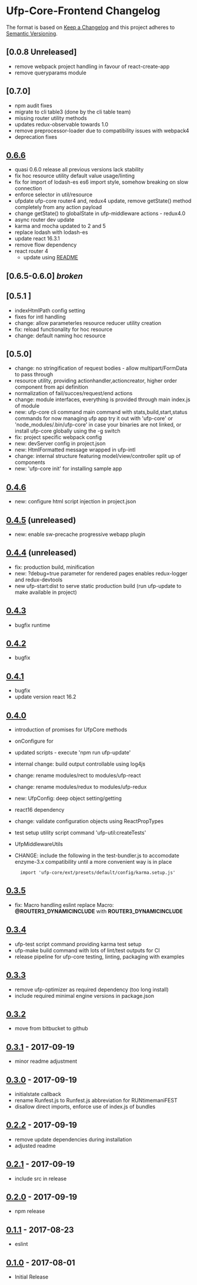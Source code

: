 # Ufp-Core-Frontend Changelog

The format is based on [Keep a Changelog](http://keepachangelog.com/en/1.0.0/)
and this project adheres to [Semantic Versioning](http://semver.org/spec/v2.0.0.html).

## [0.0.8 Unreleased]

- remove webpack project handling in favour of react-create-app
- remove queryparams module

## [0.7.0]
- npm audit fixes
- migrate to cli table3 (done by the cli table team)
- missing router utility methods
- updates redux-observable towards 1.0
- remove preprocessor-loader due to compatibility issues with webpack4
- deprecation fixes

## [0.6.6]
- quasi 0.6.0 release all previous versions lack stability
- fix hoc resource utility default value usage/linting
- fix for import of lodash-es es6 import style, somehow breaking on slow connection 
- enforce selector in util/resource
- ufpdate ufp-core router4 and, redux4 update, remove getState() method completely from any action payload
- change getState() to globalState in ufp-middleware actions - redux4.0
- async router dev update 
- karma and mocha updated to 2 and 5  	
- replace lodash with lodash-es
- update react 16.3.1
- remove flow dependency
- react router 4 
	- update using [README](./src/modules/react-redux-hash-router4/doc/README.md)

## [0.6.5-0.6.0] *broken*

## [0.5.1 ] 

- indexHtmlPath config setting
- fixes for intl handling  
- change: allow parameterles resource reducer utility creation 
- fix: reload functionality for hoc resource
- change: default naming hoc resource

## [0.5.0] 

- change: no stringification of request bodies - allow multipart/FormData to pass through 
- resource utility, providing actionhandler,actioncreator, higher order component from api definition
- normalization of fail/succes/request/end actions 
- change: module interfaces, everything is provided through main index.js of module
- new: ufp-core cli command main command with stats,build,start,status commands for now managing ufp app 
    try it out with 'ufp-core' or 'node_modules/.bin/ufp-core' in case your binaries are not linked, 
    or install ufp-core globally using the -g switch
- fix: project specific webpack config
- new: devServer config in project.json
- new: HtmlFormatted message wrapped in ufp-intl
- change: internal structure featuring model/view/controller split up of components
- new: 'ufp-core init' for installing sample app 


## [0.4.6]  
- new: configure html script injection in project.json

## [0.4.5] (unreleased)
- new: enable sw-precache progressive webapp plugin

## [0.4.4] (unreleased)

- fix: production build, minification
- new: ?debug=true parameter for rendered pages enables redux-logger and redux-devtools
- new ufp-start:dist to serve static production build (run ufp-update to make available in project)


## [0.4.3]

- bugfix runtime

## [0.4.2]

- bugfix

## [0.4.1]

- bugfix
- update version react 16.2

## [0.4.0]

- introduction of promises for UfpCore methods
- onConfigure for
- updated scripts - execute 'npm run ufp-update'
- internal change: build output controllable using log4js 
- change: rename modules/rect to modules/ufp-react
- change: rename modules/redux to modules/ufp-redux
- new: UfpConfig: deep object setting/getting
- react16 dependency
- change: validate configuration objects using ReactPropTypes
- test setup utility script command 'ufp-util:createTests'
- UfpMiddlewareUtils

- CHANGE: include the following in the test-bundler.js to accomodate enzyme-3.x compatibility until
    a more convenient way is in place

        import 'ufp-core/ext/presets/default/config/karma.setup.js'


## [0.3.5]

- fix: Macro handling eslint
    replace Macro: **@ROUTER3_DYNAMICINCLUDE** with **ROUTER3_DYNAMICINCLUDE** 

## [0.3.4]

- ufp-test script command providing karma test setup
- ufp-make build command with lots of lint/test outputs for CI
- release pipeline for ufp-core testing, linting, packaging with examples

## [0.3.3]

- remove ufp-optimizer as required dependency (too long install)
- include required minimal engine versions in package.json

## [0.3.2]

- move from bitbucket to github

## [0.3.1] - 2017-09-19

- minor readme adjustment

## [0.3.0] - 2017-09-19

- initialstate callback
- rename Runfest.js to Runfest.js abbreviation for RUNtimemaniFEST
- disallow direct imports, enforce use of index.js of bundles


## [0.2.2] - 2017-09-19

- remove update dependencies during installation
- adjusted readme

## [0.2.1] - 2017-09-19

- include src in release

## [0.2.0] - 2017-09-19

- npm release

## [0.1.1] - 2017-08-23

- eslint

## [0.1.0] - 2017-08-01

- Initial Release

[Unreleased]: https://github.com/FrontendSolutionsGmbH/ufp-core-frontend/compare/0.7.0...develop
[Unreleased]: https://github.com/FrontendSolutionsGmbH/ufp-core-frontend/compare/0.7.0-rc8...0.7.0n
[0.7.0-beta]: https://github.com/FrontendSolutionsGmbH/ufp-core-frontend/compare/0.6.6...0.7.0-rc8
[0.6.6]: https://github.com/FrontendSolutionsGmbH/ufp-core-frontend/compare/0.5.0-rc1...0.6.6
[0.5.0-rc1]: https://github.com/FrontendSolutionsGmbH/ufp-core-frontend/compare/0.4.7...0.5.0
[0.4.7]: https://github.com/FrontendSolutionsGmbH/ufp-core-frontend/compare/0.4.6...0.4.7
[0.4.6]: https://github.com/FrontendSolutionsGmbH/ufp-core-frontend/compare/0.4.5...0.4.6
[0.4.5]: https://github.com/FrontendSolutionsGmbH/ufp-core-frontend/compare/0.4.4...0.4.5
[0.4.4]: https://github.com/FrontendSolutionsGmbH/ufp-core-frontend/compare/0.4.3...0.4.4
[0.4.3]: https://github.com/FrontendSolutionsGmbH/ufp-core-frontend/compare/0.4.2...0.4.3
[0.4.2]: https://github.com/FrontendSolutionsGmbH/ufp-core-frontend/compare/0.4.1...0.4.2
[0.4.1]: https://github.com/FrontendSolutionsGmbH/ufp-core-frontend/compare/0.4.0...0.4.1
[0.4.0]: https://github.com/FrontendSolutionsGmbH/ufp-core-frontend/compare/0.3.4...0.4.0
[0.3.5]: https://github.com/FrontendSolutionsGmbH/ufp-core-frontend/compare/0.3.4...0.3.5
[0.3.4]: https://github.com/FrontendSolutionsGmbH/ufp-core-frontend/compare/0.3.3...0.3.4
[0.3.3]: https://github.com/FrontendSolutionsGmbH/ufp-core-frontend/compare/0.3.2...0.3.3
[0.3.2]: https://github.com/FrontendSolutionsGmbH/ufp-core-frontend/compare/0.3.1...0.3.2
[0.3.1]: https://github.com/FrontendSolutionsGmbH/ufp-core-frontend/compare/0.3.0...0.3.1
[0.3.0]: https://github.com/FrontendSolutionsGmbH/ufp-core-frontend/compare/0.2.2...0.3.0
[0.2.2]: https://github.com/FrontendSolutionsGmbH/ufp-core-frontend/compare/0.2.1....2.2
[0.2.1]: https://github.com/FrontendSolutionsGmbH/ufp-core-frontend/compare/0.2.0...0.2.1
[0.2.0]: https://github.com/FrontendSolutionsGmbH/ufp-core-frontend/compare/0.1.1...0.2.0
[0.1.1]: https://github.com/FrontendSolutionsGmbH/ufp-core-frontend/compare/0.1.1...0.1.0
[0.1.0]: https://github.com/FrontendSolutionsGmbH/ufp-core-frontend/compare/0.1.0
